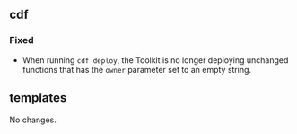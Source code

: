 ## cdf 

### Fixed

- When running `cdf deploy`, the Toolkit is no longer deploying
unchanged functions that has the `owner` parameter set to an empty
string.

## templates

No changes.